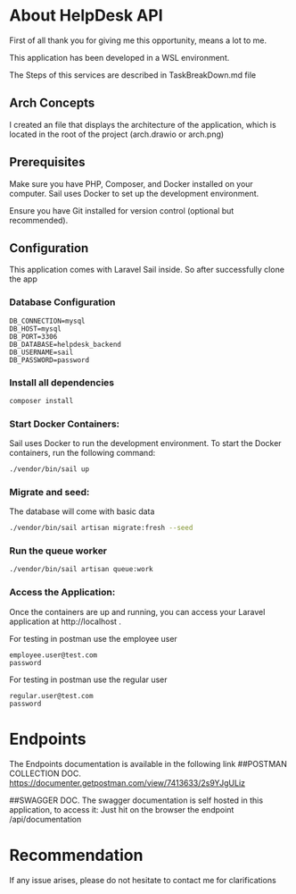
# About HelpDesk API
First of all thank you for giving me this opportunity, means a lot to me.

This application has been developed in a WSL environment.

The Steps of this services are described in TaskBreakDown.md file


## Arch Concepts
I created an file that displays the architecture of the application, which is located in the root of the project (arch.drawio or arch.png)

## Prerequisites

Make sure you have PHP, Composer, and Docker installed on your computer. Sail uses Docker to set up the development environment.

Ensure you have Git installed for version control (optional but recommended).

## Configuration
This application comes with Laravel Sail inside. So after successfully clone the app

### Database Configuration

```
DB_CONNECTION=mysql
DB_HOST=mysql
DB_PORT=3306
DB_DATABASE=helpdesk_backend
DB_USERNAME=sail
DB_PASSWORD=password

```

### Install all dependencies


```bash
composer install
```



### Start Docker Containers:

Sail uses Docker to run the development environment. To start the Docker containers, run the following command:


```bash
./vendor/bin/sail up

```

### Migrate and seed:
The database will come with basic data

```bash
./vendor/bin/sail artisan migrate:fresh --seed

```


### Run the queue worker

```bash
./vendor/bin/sail artisan queue:work

```


### Access the Application:

Once the containers are up and running, you can access your Laravel application at http://localhost .

For testing in postman use the employee user
```
employee.user@test.com
password

```


For testing in postman use the regular user
```
regular.user@test.com
password

```

# Endpoints

The Endpoints documentation is available in the following link
##POSTMAN COLLECTION DOC.
https://documenter.getpostman.com/view/7413633/2s9YJgULiz


##SWAGGER DOC.
The swagger documentation is self hosted in this application, to access it:
Just hit on the browser the endpoint /api/documentation
# Recommendation

If any issue arises, please do not hesitate to contact me for clarifications

